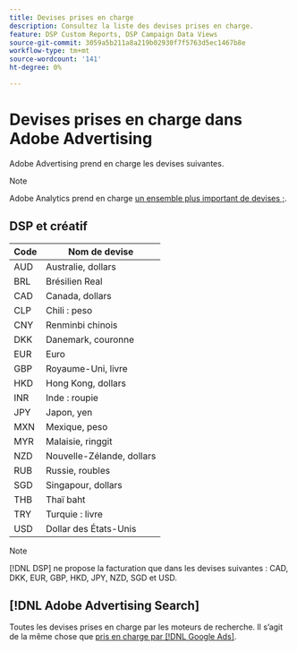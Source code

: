 ```yaml
---
title: Devises prises en charge
description: Consultez la liste des devises prises en charge.
feature: DSP Custom Reports, DSP Campaign Data Views
source-git-commit: 3059a5b211a8a219b02930f7f5763d5ec1467b8e
workflow-type: tm+mt
source-wordcount: '141'
ht-degree: 0%

---
```


# Devises prises en charge dans Adobe Advertising

Adobe Advertising prend en charge les devises suivantes.

>[!NOTE]
>
>Adobe Analytics prend en charge [un ensemble plus important de devises ;](https://experienceleague.adobe.com/docs/analytics/admin/admin-tools/currency.html).

## DSP et créatif

| Code | Nom de devise |
| ------ | -------------- |
| AUD | Australie, dollars |
| BRL | Brésilien Real |
| CAD | Canada, dollars |
| CLP | Chili : peso |
| CNY | Renminbi chinois |
| DKK | Danemark, couronne |
| EUR | Euro |
| GBP | Royaume-Uni, livre |
| HKD | Hong Kong, dollars |
| INR | Inde : roupie |
| JPY | Japon, yen |
| MXN | Mexique, peso |
| MYR | Malaisie, ringgit |
| NZD | Nouvelle-Zélande, dollars |
| RUB | Russie, roubles |
| SGD | Singapour, dollars |
| THB | Thaï baht |
| TRY | Turquie : livre |
| USD | Dollar des États-Unis |

>[!NOTE]
>
> [!DNL DSP] ne propose la facturation que dans les devises suivantes : CAD, DKK, EUR, GBP, HKD, JPY, NZD, SGD et USD.

## [!DNL Adobe Advertising Search]

Toutes les devises prises en charge par les moteurs de recherche. Il s’agit de la même chose que [pris en charge par [!DNL Google Ads]](https://developers.google.com/adwords/api/docs/appendix/codes-formats#currency-codes).
